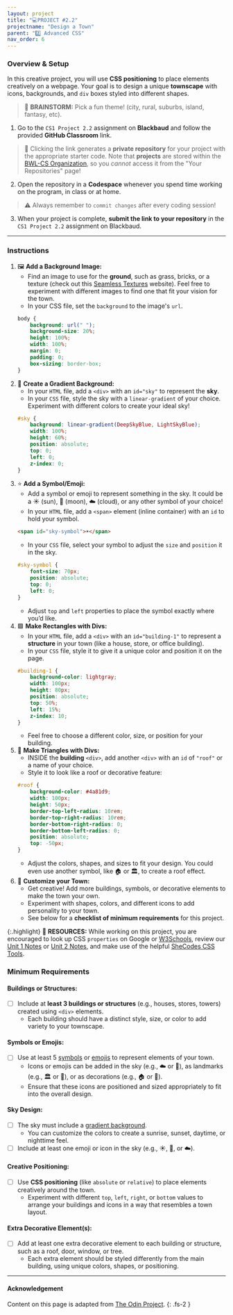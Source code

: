 ```yaml
---
layout: project
title: "💻PROJECT #2.2"
projectname: "Design a Town"
parent: "2️⃣ Advanced CSS"
nav_order: 6
---
```



### Overview & Setup

In this creative project, you will use **CSS positioning** to place elements creatively on a webpage. Your goal is to design a unique **townscape** with icons, backgrounds, and `div` boxes styled into different shapes.

> 🧠 **BRAINSTORM:** Pick a fun theme! (city, rural, suburbs, island, fantasy, etc). 

<div class="setup" markdown="block">

1. Go to the `CS1 Project 2.2` assignment on **Blackbaud** and follow the provided **GitHub Classroom** link.
  > 📁 Clicking the link generates a **private repository** for your project with the appropriate starter code. Note that **projects** are stored within the [BWL-CS Organization](https://github.com/BWL-CS), so you _cannot_ access it from the "Your Repositories" page!
2. Open the repository in a **Codespace** whenever you spend time working on the program, in class or at home. 
  > ⚠️ Always remember to `commit changes` after every coding session!
3. When your project is complete, **submit the link to your repository** in the `CS1 Project 2.2` assignment on Blackbaud.

</div>

--- 

### Instructions

<div class="task" markdown="block">

1. 🖼️ **Add a Background Image:**
	* Find an image to use for the **ground**, such as grass, bricks, or a texture (check out this [Seamless Textures](https://architextures.org/textures) website). Feel free to experiment with different images to find one that fit your vision for the town.
	* In your CSS file, set the `background` to the image's `url`.
	```css
 	body {
 	    background: url(" ");
 	    background-size: 20%;
 	    height: 100%;
 	    width: 100%;
 	    margin: 0;
 	    padding: 0;
 	    box-sizing: border-box;
	}
	```
2. 🌈 **Create a Gradient Background:**
	* In your `HTML` file, add a `<div>` with an `id="sky"` to represent the **sky**.
	* In your `CSS` file, style the sky with a `linear-gradient` of your choice. Experiment with different colors to create your ideal sky!
	```css
 	#sky {
		background: linear-gradient(DeepSkyBlue, LightSkyBlue);
		width: 100%;
		height: 60%;
		position: absolute;
		top: 0;
		left: 0;
		z-index: 0;
	}
	```
3. ⭐️ **Add a Symbol/Emoji:**
	* Add a symbol or emoji to represent something in the sky. It could be a ☀️ (sun), 🌙 (moon), ☁️ (cloud), or any other symbol of your choice!
	* In your `HTML` file, add a `<span>` element (inline container) with an `id` to hold your symbol.
	```html
 	<span id="sky-symbol">☀️</span>
	```
	* In your `CSS` file, select your symbol to adjust the `size` and `position` it in the sky.
	```css
	#sky-symbol {
		font-size: 70px;
		position: absolute;
		top: 0;
		left: 0;
	}
 	```
	* Adjust `top` and `left` properties to place the symbol exactly where you’d like.
4. 🟪 **Make Rectangles with Divs:**
	* In your `HTML` file, add a `<div>` with an `id="building-1"` to represent a **structure** in your town (like a house, store, or office building).
	* In your `CSS` file, style it to give it a unique color and position it on the page.
	```css
 	#building-1 {
		background-color: lightgray;
		width: 100px;
		height: 80px;
		position: absolute;
		top: 50%;
		left: 15%;
		z-index: 10;
	}
 	```
	* Feel free to choose a different color, size, or position for your building.
5. 🔺 **Make Triangles with Divs:**
	* INSIDE the **building** `<div>`, add another `<div>` with an `id` of `"roof"` or a name of your choice.
	* Style it to look like a roof or decorative feature:
	```css
	#roof {
 	    background-color: #4a81d9;
	    width: 100px;
 	    height: 50px;
	    border-top-left-radius: 10rem;
	    border-top-right-radius: 10rem;
	    border-bottom-right-radius: 0;
	    border-bottom-left-radius: 0;
 	    position: absolute;
 	    top: -50px;
	}
 	```
	* Adjust the colors, shapes, and sizes to fit your design. You could even use another symbol, like 🏠 or 🏛️, to create a roof effect.
6. 🎨 **Customize your Town:**
	* Get creative! Add more buildings, symbols, or decorative elements to make the town your own.
	* Experiment with shapes, colors, and different icons to add personality to your town.
	* See below for a **checklist of minimum requirements** for this project. 

</div>

{:.highlight}
📖 **RESOURCES:** While working on this project, you are encouraged to look up CSS `properties` on Google or [W3Schools](https://www.w3schools.com/css/), review our [Unit 1 Notes](https://coderina.dev/webdocs/unit01) or [Unit 2 Notes](https://coderina.dev/webdocs/unit02), and make use of the helpful [SheCodes CSS Tools](https://generators.shecodes.io/). 

### Minimum Requirements

#### Buildings or Structures:
- [ ] Include at **least 3 buildings or structures** (e.g., houses, stores, towers) created using `<div>` elements.
	* Each building should have a distinct style, size, or color to add variety to your townscape.

#### Symbols or Emojis:
- [ ] Use at least 5 [symbols](https://copychar.cc/symbols/) or [emojis](https://copychar.cc/emoji/) to represent elements of your town.
	* Icons or emojis can be added in the sky (e.g., ☁️ or 🌙), as landmarks (e.g., 🏛️ or 🏫), or as decorations (e.g., 🏠 or 🚗).
	* Ensure that these icons are positioned and sized appropriately to fit into the overall design.

#### Sky Design:
- [ ] The sky must include a [gradient background](https://gradients.shecodes.io/).
	* You can customize the colors to create a sunrise, sunset, daytime, or nighttime feel.
- [ ] Include at least one emoji or icon in the sky (e.g., ☀️, 🌙, or ☁️).

#### Creative Positioning:
- [ ] Use **CSS positioning** (like `absolute` or `relative`) to place elements creatively around the town.
	* Experiment with different `top`, `left`, `right`, or `bottom` values to arrange your buildings and icons in a way that resembles a town layout.

#### Extra Decorative Element(s):	
- [ ] Add at least one extra decorative element to each building or structure, such as a roof, door, window, or tree.
	* Each extra element should be styled differently from the main building, using unique colors, shapes, or positioning.

---

#### Acknowledgement

Content on this page is adapted from [The Odin Project](https://www.theodinproject.com/).
{: .fs-2 }

